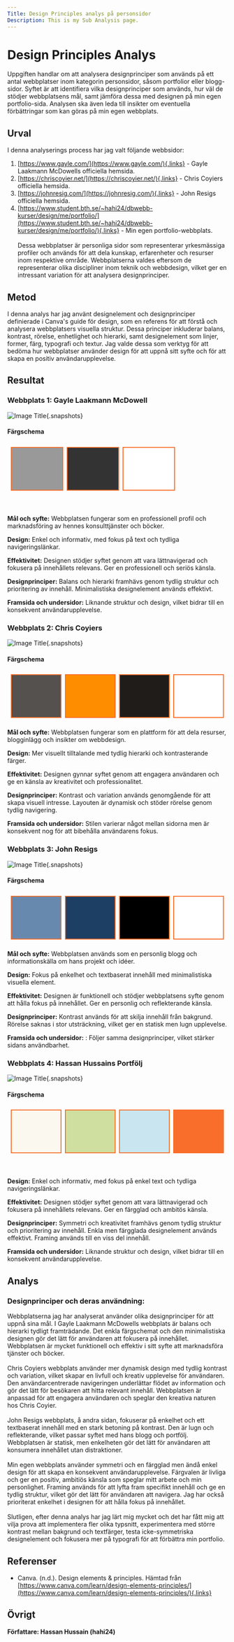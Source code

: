 ```yaml
---
Title: Design Principles analys på personsidor
Description: This is my Sub Analysis page.
---
```


# Design Principles Analys

Uppgiften handlar om att analysera designprinciper som används på ett antal webbplatser inom kategorin personsidor, såsom portfolior eller blogg-sidor. Syftet är att identifiera vilka designprinciper som används, hur väl de stödjer webbplatsens mål, samt jämföra dessa med designen på min egen portfolio-sida. Analysen ska även leda till insikter om eventuella förbättringar som kan göras på min egen webbplats.

## Urval

I denna analyserings process har jag valt följande webbsidor:
<br>

1. [https://www.gayle.com/](https://www.gayle.com/){.links} - Gayle Laakmann McDowells officiella hemsida.
2. [https://chriscoyier.net/](https://chriscoyier.net/){.links} - Chris Coyiers officiella hemsida.
3. [https://johnresig.com/](https://johnresig.com/){.links} -
   John Resigs officiella hemsida.
4. [https://www.student.bth.se/~hahi24/dbwebb-kurser/design/me/portfolio/](https://www.student.bth.se/~hahi24/dbwebb-kurser/design/me/portfolio/){.links} - Min egen portfolio-webbplats.
   <br>
   <br>
   Dessa webbplatser är personliga sidor som representerar yrkesmässiga profiler och används för att dela kunskap, erfarenheter och resurser inom respektive område. Webbplatserna valdes eftersom de representerar olika discipliner inom teknik och webbdesign, vilket ger en intressant variation för att analysera designprinciper.

## Metod

I denna analys har jag använt designelement och designprinciper definierade i Canva's guide för design, som en referens för att förstå och analysera webbplatsers visuella struktur. Dessa principer inkluderar balans, kontrast, rörelse, enhetlighet och hierarki, samt designelement som linjer, former, färg, typografi och textur. Jag valde dessa som verktyg för att bedöma hur webbplatser använder design för att uppnå sitt syfte och för att skapa en positiv användarupplevelse.

## Resultat

### Webbplats 1: Gayle Laakmann McDowell

![Image Title](%base_url%/image/gayle.png){.snapshots}

#### Färgschema

<table style="border-spacing: 8px; border-collapse: separate">
<tr>
<td style="height: 100px; border: 2px solid #f96e2a; width: 100px; background-color: #999">
<td style="height: 100px; border: 2px solid #f96e2a; width: 100px; background-color: #333">
<td style="height: 100px; border: 2px solid #f96e2a; width: 100px; background-color: #fff">
</tr>
</table>

<br>

**Mål och syfte:** Webbplatsen fungerar som en professionell profil och marknadsföring av hennes konsulttjänster och böcker.
<br>

**Design:** Enkel och informativ, med fokus på text och tydliga navigeringslänkar.
<br>

**Effektivitet:** Designen stödjer syftet genom att vara lättnavigerad och fokusera på innehållets relevans. Ger en professionell och seriös känsla.
<br>

**Designprinciper:** Balans och hierarki framhävs genom tydlig struktur och prioritering av innehåll. Minimalistiska designelement används effektivt.
<br>

**Framsida och undersidor:** Liknande struktur och design, vilket bidrar till en konsekvent användarupplevelse.
<br>

### Webbplats 2: Chris Coyiers

![Image Title](%base_url%/image/chris.png){.snapshots}

#### Färgschema

<table style="border-spacing: 8px; border-collapse: separate">
<tr>
<td style="height: 100px; border: 2px solid #f96e2a; width: 100px; background-color: #54514F">
<td style="height: 100px; border: 2px solid #f96e2a; width: 100px; background-color: #FF8D00">
<td style="height: 100px; border: 2px solid #f96e2a; width: 100px; background-color: #1F1C19">
<td style="height: 100px; border: 2px solid #f96e2a; width: 100px; background-color: #fff">
</tr>
</table>

**Mål och syfte:** Webbplatsen fungerar som en plattform för att dela resurser, blogginlägg och insikter om webbdesign.

**Design:** Mer visuellt tilltalande med tydlig hierarki och kontrasterande färger.

**Effektivitet:** Designen gynnar syftet genom att engagera användaren och ge en känsla av kreativitet och professionalitet.

**Designprinciper:** Kontrast och variation används genomgående för att skapa visuell intresse. Layouten är dynamisk och stöder rörelse genom tydlig navigering.

**Framsida och undersidor:** Stilen varierar något mellan sidorna men är konsekvent nog för att bibehålla användarens fokus.

### Webbplats 3: John Resigs

![Image Title](%base_url%/image/john.png){.snapshots}

#### Färgschema

<table style="border-spacing: 8px; border-collapse: separate">
<tr>
<td style="height: 100px; border: 2px solid #f96e2a; width: 100px; background-color: #6889AE">
<td style="height: 100px; border: 2px solid #f96e2a; width: 100px; background-color: #1E3F64">
<td style="height: 100px; border: 2px solid #f96e2a; width: 100px; background-color: #000">
<td style="height: 100px; border: 2px solid #f96e2a; width: 100px; background-color: #fff">
</tr>
</table>

**Mål och syfte:** Webbplatsen används som en personlig blogg och informationskälla om hans projekt och idéer.

**Design:** Fokus på enkelhet och textbaserat innehåll med minimalistiska visuella element.

**Effektivitet:** Designen är funktionell och stödjer webbplatsens syfte genom att hålla fokus på innehållet. Ger en personlig och reflekterande känsla.

**Designprinciper:** Kontrast används för att skilja innehåll från bakgrund. Rörelse saknas i stor utsträckning, vilket ger en statisk men lugn upplevelse.

**Framsida och undersidor:** : Följer samma designprinciper, vilket stärker sidans användbarhet.

### Webbplats 4: Hassan Hussains Portfölj

![Image Title](%base_url%/image/hassanP.png){.snapshots}

#### Färgschema

<table style="border-spacing: 8px; border-collapse: separate">
<tr>
<td style="height: 100px; border: 2px solid #f96e2a; width: 100px; background-color: #fbf8ef">
<td style="height: 100px; border: 2px solid #f96e2a; width: 100px; background-color: #CEDF9F">
<td style="height: 100px; border: 2px solid #f96e2a; width: 100px; background-color: #c9e6f0">
<td style="height: 100px; border: 2px solid #f96e2a; width: 100px; background-color: #f96e2a">
</tr>
</table>

<br>

**Design:** Enkel och informativ, med fokus på enkel text och tydliga navigeringslänkar.

**Effektivitet:** Designen stödjer syftet genom att vara lättnavigerad och fokusera på innehållets relevans. Ger en färgglad och ambitös känsla.

**Designprinciper:** Symmetri och kreativitet framhävs genom tydlig struktur och prioritering av innehåll. Enkla men färgglada designelement används effektivt. Framing används till en viss del innehåll.

**Framsida och undersidor:** Liknande struktur och design, vilket bidrar till en konsekvent användarupplevelse.

## Analys

### Designprinciper och deras användning:

Webbplatserna jag har analyserat använder olika designprinciper för att uppnå sina mål. I Gayle Laakmann McDowells webbplats är balans och hierarki tydligt framträdande. Det enkla färgschemat och den minimalistiska designen gör det lätt för användaren att fokusera på innehållet. Webbplatsen är mycket funktionell och effektiv i sitt syfte att marknadsföra tjänster och böcker.
<br>
<br>
Chris Coyiers webbplats använder mer dynamisk design med tydlig kontrast och variation, vilket skapar en livfull och kreativ upplevelse för användaren. Den användarcentrerade navigeringen underlättar flödet av information och gör det lätt för besökaren att hitta relevant innehåll. Webbplatsen är anpassad för att engagera användaren och speglar den kreativa naturen hos Chris Coyier.
<br>
<br>
John Resigs webbplats, å andra sidan, fokuserar på enkelhet och ett textbaserat innehåll med en stark betoning på kontrast. Den är lugn och reflekterande, vilket passar syftet med hans blogg och portfölj. Webbplatsen är statisk, men enkelheten gör det lätt för användaren att konsumera innehållet utan distraktioner.
<br>
<br>
Min egen webbplats använder symmetri och en färgglad men ändå enkel design för att skapa en konsekvent användarupplevelse. Färgvalen är livliga och ger en positiv, ambitiös känsla som speglar mitt arbete och min personlighet. Framing används för att lyfta fram specifikt innehåll och ge en tydlig struktur, vilket gör det lätt för användaren att navigera. Jag har också prioriterat enkelhet i designen för att hålla fokus på innehållet.
<br>
<br>
Slutligen, efter denna analys har jag lärt mig mycket och det har fått mig att vilja prova att implementera fler olika typsnitt, experimentera med större kontrast mellan bakgrund och textfärger, testa icke-symmetriska designelement och fokusera mer på typografi för att förbättra min portfolio.
<br>

## Referenser

- Canva. (n.d.). Design elements & principles. Hämtad från [https://www.canva.com/learn/design-elements-principles/](https://www.canva.com/learn/design-elements-principles/){.links}

## Övrigt

**Författare: Hassan Hussain (hahi24)**

